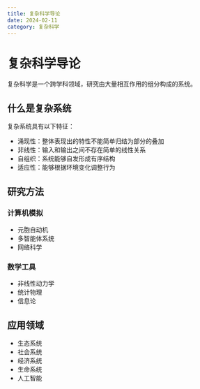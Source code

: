 ```yaml
---
title: 复杂科学导论
date: 2024-02-11
category: 复杂科学
---
```


# 复杂科学导论

复杂科学是一个跨学科领域，研究由大量相互作用的组分构成的系统。

## 什么是复杂系统

复杂系统具有以下特征：
- 涌现性：整体表现出的特性不能简单归结为部分的叠加
- 非线性：输入和输出之间不存在简单的线性关系
- 自组织：系统能够自发形成有序结构
- 适应性：能够根据环境变化调整行为

## 研究方法

### 计算机模拟
- 元胞自动机
- 多智能体系统
- 网络科学

### 数学工具
- 非线性动力学
- 统计物理
- 信息论

## 应用领域

- 生态系统
- 社会系统
- 经济系统
- 生命系统
- 人工智能 